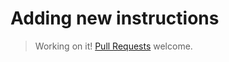 # Adding new instructions

> Working on it! [Pull
> Requests](https://github.com/condense9/hark-lang) welcome.

